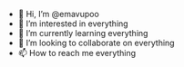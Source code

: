 - 👋 Hi, I’m @emavupoo
- 👀 I’m interested in everything
- 🌱 I’m currently learning everything
- 💞️ I’m looking to collaborate on everything
- 📫 How to reach me everything

<!---
emavupoo/emavupoo is a ✨ special ✨ repository because its `README.md` (this file) appears on your GitHub profile.
You can click the Preview link to take a look at your changes.
--->
